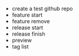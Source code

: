 -   create a test github repo
-   feature start
-   feature remove
-   release start
-   release finish
-   preview
-   tag list
